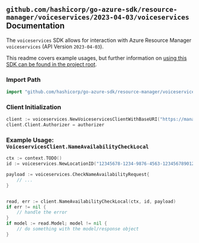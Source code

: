 
## `github.com/hashicorp/go-azure-sdk/resource-manager/voiceservices/2023-04-03/voiceservices` Documentation

The `voiceservices` SDK allows for interaction with Azure Resource Manager `voiceservices` (API Version `2023-04-03`).

This readme covers example usages, but further information on [using this SDK can be found in the project root](https://github.com/hashicorp/go-azure-sdk/tree/main/docs).

### Import Path

```go
import "github.com/hashicorp/go-azure-sdk/resource-manager/voiceservices/2023-04-03/voiceservices"
```


### Client Initialization

```go
client := voiceservices.NewVoiceservicesClientWithBaseURI("https://management.azure.com")
client.Client.Authorizer = authorizer
```


### Example Usage: `VoiceservicesClient.NameAvailabilityCheckLocal`

```go
ctx := context.TODO()
id := voiceservices.NewLocationID("12345678-1234-9876-4563-123456789012", "locationValue")

payload := voiceservices.CheckNameAvailabilityRequest{
	// ...
}


read, err := client.NameAvailabilityCheckLocal(ctx, id, payload)
if err != nil {
	// handle the error
}
if model := read.Model; model != nil {
	// do something with the model/response object
}
```
